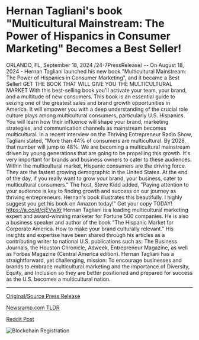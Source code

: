 # Hernan Tagliani's book "Multicultural Mainstream: The Power of Hispanics in Consumer Marketing" Becomes a Best Seller!

ORLANDO, FL, September 18, 2024 /24-7PressRelease/ -- On August 18, 2024 - Hernan Tagliani launched his new book "Multicultural Mainstream: The Power of Hispanics in Consumer Marketing", and it became a Best Seller!  GET THE BOOK THAT WILL GIVE YOU THE MULTICULTURAL MARKET With this best-selling book you'll activate your team, your brand, and a multitude of new consumers.  This book is an essential guide to seizing one of the greatest sales and brand growth opportunities in America. It will empower you with a deep understanding of the crucial role culture plays among multicultural consumers, particularly U.S. Hispanics. You will learn how their influence will shape your brand, marketing strategies, and communication channels as mainstream becomes multicultural.  In a recent interview on the Thriving Entrepreneur Radio Show, Tagliani stated, "More than 44% of consumers are multicultural. By 2028, that number will jump to 48%. We are becoming a multicultural mainstream driven by young generations that are going to be propelling this growth. It's very important for brands and business owners to cater to these audiences. Within the multicultural market, Hispanic consumers are the driving force. They are the fastest growing demographic in the United States. At the end of the day, if you really want to grow your brand, your business, cater to multicultural consumers."  The host, Steve Kidd added, "Paying attention to your audience is key to finding growth and success on our journey as thriving entrepreneurs. Hernan's book illustrates this beautifully. I highly suggest you get his book on Amazon today!"  Get your copy TODAY! https://a.co/d/cjEVwXr  Hernan Tagliani is a leading multicultural marketing expert and award-winning marketer for Fortune 500 companies. He is also a business speaker and author of the book "The Hispanic Market for Corporate America. How to make your brand culturally relevant." His insights and expertise have been shared through his articles as a contributing writer to national U.S. publications such as: The Business Journals, the Houston Chronicle, Adweek, Entrepreneur Magazine, as well as Forbes Magazine (Central America edition).  Hernan Tagliani has a straightforward, yet challenging, mission: To encourage businesses and brands to embrace multicultural marketing and the importance of Diversity, Equity, and Inclusion so they are better positioned and prepared for success as the U.S. becomes a multicultural nation. 

---

[Original/Source Press Release](https://www.24-7pressrelease.com/press-release/514406/hernan-taglianis-book-multicultural-mainstream-the-power-of-hispanics-in-consumer-marketing-becomes-a-best-seller)
                    

[Newsramp.com TLDR](None) 



[Reddit Post](https://www.reddit.com/r/BookNews/comments/1fjn0yl/new_bestselling_book_multicultural_mainstream_the/) 



![Blockchain Registration](https://cdn.newsramp.app/24-7PressRelease/qrcode/249/18/fern_r77.webp)